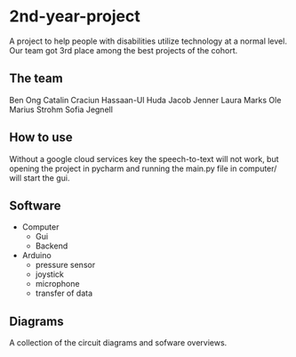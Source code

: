 # 2nd-year-project
A project to help people with disabilities utilize technology at a normal level.
Our team got 3rd place among the best projects of the cohort.

## The team
Ben Ong
Catalin Craciun
Hassaan-Ul Huda
Jacob Jenner
Laura Marks
Ole Marius Strohm
Sofia Jegnell

## How to use
Without a google cloud services key the speech-to-text will not work, but opening the project in pycharm and running the main.py file in computer/ will start the gui.

## Software
* Computer
  * Gui
  * Backend
* Arduino
  * pressure sensor
  * joystick
  * microphone
  * transfer of data

## Diagrams
A collection of the circuit diagrams and sofware overviews.
